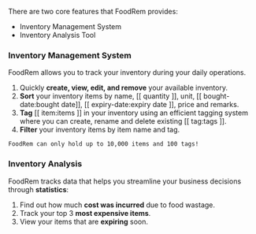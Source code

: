 <!-- markdownlint-disable-file first-line-h1 -->
There are two core features that FoodRem provides:

* Inventory Management System
* Inventory Analysis Tool

<!-- TODO: Add links to e.g. name, bought date, expiry date, etc. -->

### Inventory Management System

FoodRem allows you to track your inventory during your daily operations.

1. Quickly **create, view, edit, and remove** your available inventory.
1. **Sort** your inventory items by name, [[ quantity ]], unit, [[ bought-date:bought date]], [[ expiry-date:expiry date ]], price and remarks.
1. **Tag** [[ item:items ]] in your inventory using an efficient tagging system where you can create, rename and delete existing [[ tag:tags ]].
1. **Filter** your inventory items by item name and tag.

```warning
FoodRem can only hold up to 10,000 items and 100 tags!
```

### Inventory Analysis

FoodRem tracks data that helps you streamline your business decisions through **statistics**:

1. Find out how much **cost was incurred** due to food wastage.
1. Track your top 3 **most expensive items**.
1. View your items that are **expiring** soon.
